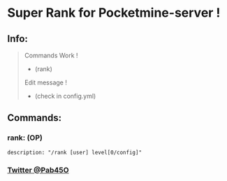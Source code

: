 # Super Rank for Pocketmine-server !

## Info:
> 
> Commands Work ! 
> - (rank)
>
> Edit message !
>  - (check in config.yml)
> 

## Commands:

  ### rank: (OP)
    description: "/rank [user] level[0/config]"

### [Twitter @Pab45O](https://twitter.com/Pab45O)
